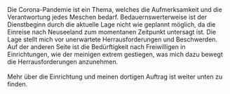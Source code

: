 

<br>
<br>


Die Corona-Pandemie ist ein Thema, welches die Aufmerksamkeit und die Verantwortung jedes Meschen bedarf. Bedauernswerterweise ist der Dienstbeginn durch die aktuelle Lage nicht wie geplannt möglich, da die Einreise nach Neuseeland zum momentanen Zeitpunkt untersagt ist. Die Lage stellt mich vor unerwartete Herrausforderungen und Beschwerden. Auf der anderen Seite ist die Bedürftigkeit nach Freiwilligen in Einrichtungen, wie der meinigen extrem gestiegen, was mich dazu bewegt die Herrausforderungen anzunehmen.
<br>
<br>
Mehr über die Einrichtung und meinen dortigen Auftrag ist weiter unten zu finden.
<br>

